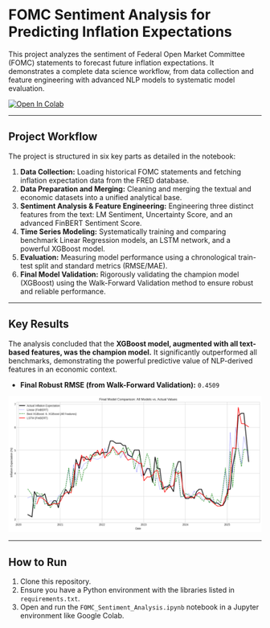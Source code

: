 # FOMC Sentiment Analysis for Predicting Inflation Expectations

This project analyzes the sentiment of Federal Open Market Committee (FOMC) statements to forecast future inflation expectations. It demonstrates a complete data science workflow, from data collection and feature engineering with advanced NLP models to systematic model evaluation.

[![Open In Colab](https://colab.research.google.com/assets/colab-badge.svg)](https://colab.research.google.com/github/Erfanhajiesmaeili/FOMC_Sentiment_Analysis/blob/main/FOMC_Sentiment_Analysis.ipynb)

---

## Project Workflow

The project is structured in six key parts as detailed in the notebook:

1.  **Data Collection:** Loading historical FOMC statements and fetching inflation expectation data from the FRED database.
2.  **Data Preparation and Merging:** Cleaning and merging the textual and economic datasets into a unified analytical base.
3.  **Sentiment Analysis & Feature Engineering:** Engineering three distinct features from the text: LM Sentiment, Uncertainty Score, and an advanced FinBERT Sentiment Score.
4.  **Time Series Modeling:** Systematically training and comparing benchmark Linear Regression models, an LSTM network, and a powerful XGBoost model.
5.  **Evaluation:** Measuring model performance using a chronological train-test split and standard metrics (RMSE/MAE).
6.  **Final Model Validation:** Rigorously validating the champion model (XGBoost) using the Walk-Forward Validation method to ensure robust and reliable performance.

---

## Key Results

The analysis concluded that the **XGBoost model, augmented with all text-based features, was the champion model.** It significantly outperformed all benchmarks, demonstrating the powerful predictive value of NLP-derived features in an economic context.

* **Final Robust RMSE (from Walk-Forward Validation):** `0.4509`

![Final Model Comparison](images/final_model_plot.png)

---

## How to Run

1.  Clone this repository.
2.  Ensure you have a Python environment with the libraries listed in `requirements.txt`.
3.  Open and run the `FOMC_Sentiment_Analysis.ipynb` notebook in a Jupyter environment like Google Colab.